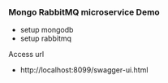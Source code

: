 ### Mongo RabbitMQ microservice Demo

* setup mongodb
* setup rabbitmq

Access url
* http://localhost:8099/swagger-ui.html

